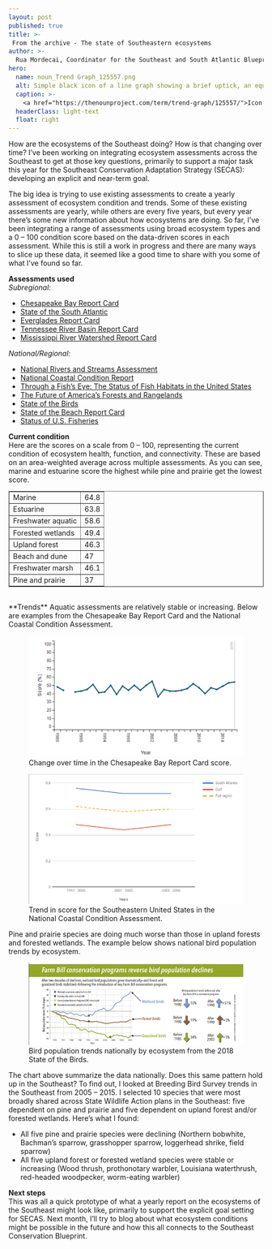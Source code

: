 ```yaml
---
layout: post
published: true
title: >-
 From the archive - The state of Southeastern ecosystems
author: >-
  Rua Mordecai, Coordinator for the Southeast and South Atlantic Blueprints
hero:
  name: noun_Trend Graph_125557.png
  alt: Simple black icon of a line graph showing a brief uptick, an equal downtick, and then an upward trajectory with an arrow.
  caption: >-
    <a href="https://thenounproject.com/term/trend-graph/125557/">Icon of trend graph</a> by Daouna Jeong from the Noun Project.
  headerClass: light-text
  float: right
---
```

How are the ecosystems of the Southeast doing? How is that changing over time? I’ve been working on integrating ecosystem assessments across the Southeast to get at those key questions, primarily to support a major task this year for the Southeast Conservation Adaptation Strategy (SECAS): developing an explicit and near-term goal.

The big idea is trying to use existing assessments to create a yearly assessment of ecosystem condition and trends. Some of these existing assessments are yearly, while others are every five years, but every year there’s some new information about how ecosystems are doing. So far, I’ve been integrating a range of assessments using broad ecosystem types and a 0 – 100 condition score based on the data-driven scores in each assessment. While this is still a work in progress and there are many ways to slice up these data, it seemed like a good time to share with you some of what I’ve found so far.<!--more-->

**Assessments used**  
_Subregional:_
- [Chesapeake Bay Report Card](https://ecoreportcard.org/report-cards/chesapeake-bay/)
- [State of the South Atlantic](http://www.southatlanticlcc.org/state-of-the-south-atlantic/)
- [Everglades Report Card](https://irma.nps.gov/DataStore/DownloadFile/564498)
- [Tennessee River Basin Report Card](http://applcc.org/projects/trb/resources/tennessee-river-basin-report-card)
- [Mississippi River Watershed Report Card](https://americaswater.wpengine.com/reportcard/)

_National/Regional:_
- [National Rivers and Streams Assessment](https://www.epa.gov/national-aquatic-resource-surveys/nrsa)
- [National Coastal Condition Report](https://www.epa.gov/national-aquatic-resource-surveys/national-coastal-condition-reports)
- [Through a Fish’s Eye: The Status of Fish Habitats in the United States](http://assessment.fishhabitat.org/)
- [The Future of America’s Forests and Rangelands](https://www.fs.usda.gov/treesearch/pubs/53212)
- [State of the Birds](http://nabci-us.org/how-we-work/state-of-the-birds/)
- [State of the Beach Report Card](https://www.surfrider.org/coastal-blog/entry/2017-state-of-the-beach-report)
- [Status of U.S. Fisheries](https://www.fisheries.noaa.gov/national/population-assessments/status-us-fisheries)

**Current condition**  
Here are the scores on a scale from 0 – 100, representing the current condition of ecosystem health, function, and connectivity. These are based on an area-weighted average across multiple assessments. As you can see, marine and estuarine score the highest while pine and prairie get the lowest score.
<table border="1">
  <tr>
    <td>Marine</td>
    <td>64.8</td>
  </tr>
  <tr>
    <td>Estuarine</td>
    <td>63.8</td>
  </tr>
  <tr>
    <td>Freshwater aquatic</td>
    <td>58.6</td>
  </tr>
  <tr>
    <td>Forested wetlands</td>
    <td>49.4</td>
  </tr>
  <tr>
    <td>Upland forest</td>
    <td>46.3</td>
  </tr>
  <tr>
    <td>Beach and dune</td>
    <td>47</td>
  </tr>
  <tr>
    <td>Freshwater marsh</td>
    <td>46.1</td>
  </tr>
  <tr>
    <td>Pine and prairie</td>
    <td>37</td>
  </tr>
</table>  
<br>
**Trends**  
Aquatic assessments are relatively stable or increasing. Below are examples from the Chesapeake Bay Report Card and the National Coastal Condition Assessment.

<figure><img src="https://raw.githubusercontent.com/USFWS/secas/gh-pages/images/chesapeakeScore.png" alt="Chart showing the change over time in the Chesapeake Bay Report Card score from 1986 to 2016."><figcaption>Change over time in the Chesapeake Bay Report Card score.</figcaption></figure>

<figure><img src="https://raw.githubusercontent.com/USFWS/secas/gh-pages/images/coastalConditionTrend.png" alt="Chart showing the trend in score for the Southeastern United States in the National Coastal Condition Assessment across 3 time periods (1997-2000, 2001-2002, and 2003-2006). The South Atlantic subregion scores higher than the Gulf, with the full region scoring in between."><figcaption>Trend in score for the Southeastern United States in the National Coastal Condition Assessment.</figcaption></figure>

Pine and prairie species are doing much worse than those in upland forests and forested wetlands. The example below shows national bird population trends by ecosystem.

<figure><img src="https://raw.githubusercontent.com/USFWS/secas/gh-pages/images/StateOfTheBirdsTrends.png" alt="Bird population trends nationally by ecosystem from the 2018 State of the Birds, before and after the introduction of key Farm Bill conservation programs. Broadly, wetland birds are increasing with a 51% increase after 1990, forest birds are basically stable with a 3% increase after 1990, and grassland birds have recently improved after a precipitious decline with a 3% increase since 2003 following a 34% decrease before 1985."><figcaption>Bird population trends nationally by ecosystem from the 2018 State of the Birds.</figcaption></figure>

The chart above summarize the data nationally. Does this same pattern hold up in the Southeast? To find out, I looked at Breeding Bird Survey trends in the Southeast from 2005 – 2015. I selected 10 species that were most broadly shared across State Wildlife Action plans in the Southeast: five dependent on pine and prairie and five dependent on upland forest and/or forested wetlands. Here’s what I found:

- All five pine and prairie species were declining (Northern bobwhite, Bachman’s sparrow, grasshopper sparrow, loggerhead shrike, field sparrow)
- All five upland forest or forested wetland species were stable or increasing (Wood thrush, prothonotary warbler, Louisiana waterthrush, red-headed woodpecker, worm-eating warbler)

**Next steps**  
This was all a quick prototype of what a yearly report on the ecosystems of the Southeast might look like, primarily to support the explicit goal setting for SECAS. Next month, I’ll try to blog about what ecosystem conditions might be possible in the future and how this all connects to the Southeast Conservation Blueprint.
